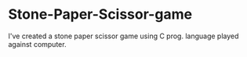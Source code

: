 # Stone-Paper-Scissor-game
I've created a stone paper scissor game using C prog. language played against computer.


